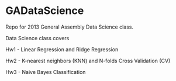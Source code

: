 GADataScience
=============

Repo for 2013 General Assembly Data Science class.


Data Science class covers

Hw1 - Linear Regression and Ridge Regression

Hw2 - K-nearest neighbors (KNN) and N-folds Cross Validation (CV)

Hw3 - Naive Bayes Classification
